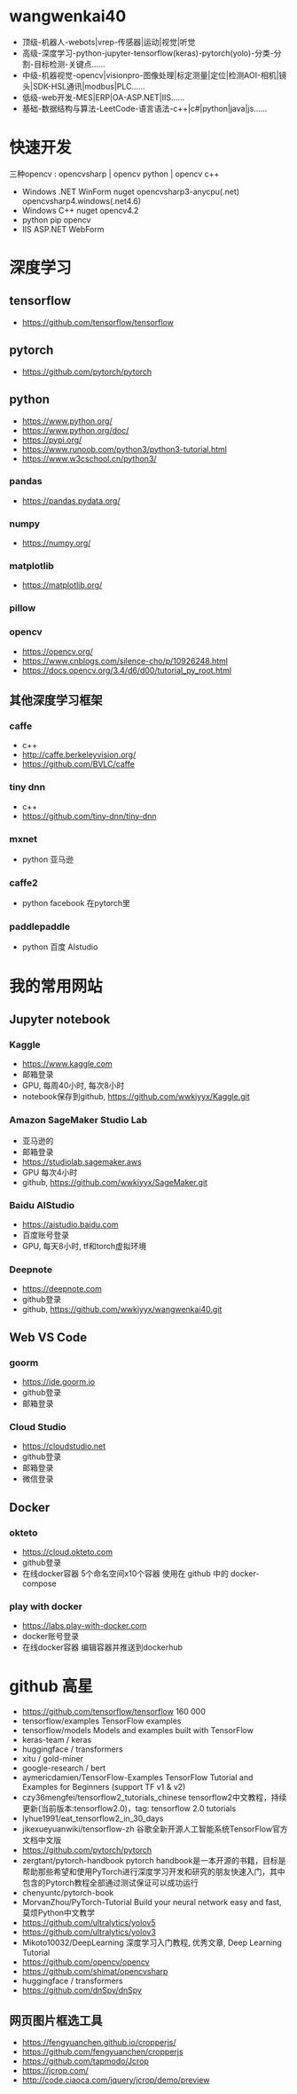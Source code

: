 # wangwenkai40
 - 顶级-机器人-webots|vrep-传感器|运动|视觉|听觉
 - 高级-深度学习-python-jupyter-tensorflow(keras)-pytorch(yolo)-分类-分割-目标检测-关键点......   
 - 中级-机器视觉-opencv|visionpro-图像处理|标定测量|定位|检测AOI-相机|镜头|SDK-HSL通讯|modbus|PLC......   
 - 低级-web开发-MES|ERP|OA-ASP.NET|IIS......           
 - 基础-数据结构与算法-LeetCode-语言语法-c++|c#|python|java|js......     


# 快速开发
三种opencv : opencvsharp | opencv python | opencv c++       
 - Windows .NET WinForm nuget opencvsharp3-anycpu(.net) opencvsharp4.windows(.net4.6)         
 - Windows C++ nuget opencv4.2  
 - python pip opencv  
 - IIS ASP.NET WebForm                     


# 深度学习  
## tensorflow  
 - https://github.com/tensorflow/tensorflow  
## pytorch     
 - https://github.com/pytorch/pytorch

## python   
 - https://www.python.org/    
 - https://www.python.org/doc/
 - https://pypi.org/    
 - https://www.runoob.com/python3/python3-tutorial.html     
 - https://www.w3cschool.cn/python3/    
### pandas      
 - https://pandas.pydata.org/       
### numpy     
 - https://numpy.org/      
### matplotlib  
 - https://matplotlib.org/        
### pillow  
### opencv   
 - https://opencv.org/     
 - https://www.cnblogs.com/silence-cho/p/10926248.html     
 - https://docs.opencv.org/3.4/d6/d00/tutorial_py_root.html                  

## 其他深度学习框架
### caffe  
 - c++
 - http://caffe.berkeleyvision.org/        
 - https://github.com/BVLC/caffe              
### tiny dnn  
 - c++     
 - https://github.com/tiny-dnn/tiny-dnn           
### mxnet  
 - python 亚马逊 
### caffe2   
 - python facebook 在pytorch里
### paddlepaddle
 - python 百度 AIstudio


# 我的常用网站
## Jupyter notebook 
### Kaggle
 - https://www.kaggle.com 
 - 邮箱登录
 - GPU, 每周40小时, 每次8小时
 - notebook保存到github, https://github.com/wwkiyyx/Kaggle.git
### Amazon SageMaker Studio Lab
 - 亚马逊的
 - 邮箱登录
 - https://studiolab.sagemaker.aws
 - GPU 每次4小时
 - github, https://github.com/wwkiyyx/SageMaker.git
### Baidu AIStudio
 - https://aistudio.baidu.com 
 - 百度账号登录
 - GPU, 每天8小时, tf和torch虚拟环境
### Deepnote
 - https://deepnote.com 
 - github登录
 - github, https://github.com/wwkiyyx/wangwenkai40.git
## Web VS Code
### goorm
 - https://ide.goorm.io
 - github登录
 - 邮箱登录
### Cloud Studio
 - https://cloudstudio.net
 - github登录
 - 邮箱登录
 - 微信登录
## Docker
### okteto
- https://cloud.okteto.com 
- github登录
- 在线docker容器 5个命名空间x10个容器 使用在 github 中的 docker-compose
### play with docker
 - https://labs.play-with-docker.com 
 - docker账号登录
 - 在线docker容器 编辑容器并推送到dockerhub



       
# github 高星
 - https://github.com/tensorflow/tensorflow 160 000  
 - tensorflow/examples   TensorFlow examples       
 - tensorflow/models     Models and examples built with TensorFlow     
 - keras-team / keras    
 - huggingface / transformers     
 - xitu / gold-miner      
 - google-research / bert      
 - aymericdamien/TensorFlow-Examples  TensorFlow Tutorial and Examples for Beginners (support TF v1 & v2)    
 - czy36mengfei/tensorflow2_tutorials_chinese   tensorflow2中文教程，持续更新(当前版本:tensorflow2.0)，tag: tensorflow 2.0 tutorials     
 - lyhue1991/eat_tensorflow2_in_30_days     
 - jikexueyuanwiki/tensorflow-zh     谷歌全新开源人工智能系统TensorFlow官方文档中文版     
 - https://github.com/pytorch/pytorch     
 - zergtant/pytorch-handbook   pytorch handbook是一本开源的书籍，目标是帮助那些希望和使用PyTorch进行深度学习开发和研究的朋友快速入门，其中包含的Pytorch教程全部通过测试保证可以成功运行    
 - chenyuntc/pytorch-book    
 - MorvanZhou/PyTorch-Tutorial   Build your neural network easy and fast, 莫烦Python中文教学    
 - https://github.com/ultralytics/yolov5      
 - https://github.com/ultralytics/yolov3     
 - Mikoto10032/DeepLearning    深度学习入门教程, 优秀文章, Deep Learning Tutorial    
 - https://github.com/opencv/opencv
 - https://github.com/shimat/opencvsharp    
 - huggingface / transformers
 - https://github.com/dnSpy/dnSpy      
 

 ## 网页图片框选工具

 - https://fengyuanchen.github.io/cropperjs/
 - https://github.com/fengyuanchen/cropperjs
 - https://github.com/tapmodo/Jcrop
 - https://jcrop.com/
 - http://code.ciaoca.com/jquery/jcrop/demo/preview

 